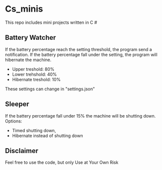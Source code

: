 # Cs_minis

This repo includes mini projects written in C # 

## Battery Watcher
If the battery percentage reach the setting threshold, the program send a notification. If the battery percentage fall under the setting, the program will hibernate the machine.
  - Upper treshold: 80%
  - Lower trehshold: 40%
  - Hibernate treshold: 10%

These settings can change in "settings.json"

## Sleeper
If the battery percentage fall under 15% the machine will be shutting down. 
Options: 
  - Timed shutting down,
  - Hibernate instead of shutting down

## Disclaimer 
Feel free to use the code, but only Use at Your Own Risk
